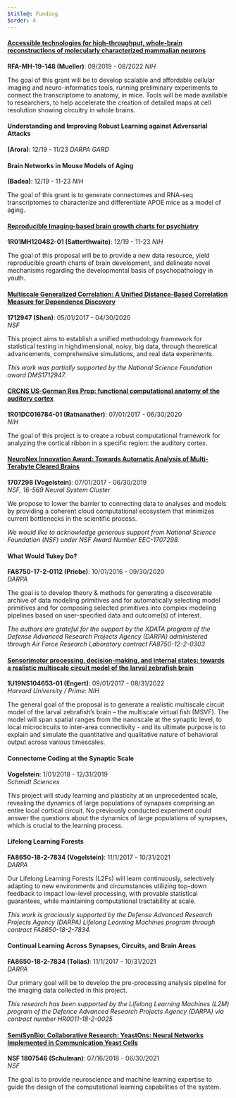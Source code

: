```yaml
---
$title@: Funding
$order: 4
---
```


#### [Accessible technologies for high-throughput, whole-brain reconstructions of molecularly characterized mammalian neurons](https://braininitiative.nih.gov/funded-awards/accessible-technologies-high-throughput-whole-brain-reconstructions-molecularly)

**RFA-MH-19-148 (Mueller)**: 09/2019 - 08/2022
_NIH_

The goal of this grant will be to develop scalable and affordable cellular imaging and neuro-informatics tools, running preliminary experiments to connect the transcriptome to anatomy, in mice. Tools will be made available to researchers, to help accelerate the creation of detailed maps at cell resolution showing circuitry in whole brains.


#### Understanding and Improving Robust Learning against Adversarial Attacks

**(Arora)**: 12/19 - 11/23
_DARPA GARD_

#### Brain Networks in Mouse Models of Aging

**(Badea)**: 12/19 - 11-23
_NIH_

The goal of this grant is to generate connectomes and RNA-seq transcriptomes to characterize and differentiate APOE mice as a model of aging.

#### [Reproducible Imaging-based brain growth charts for psychiatry](http://grantome.com/grant/NIH/R01-MH120482-01)

**1R01MH120482-01 (Satterthwaite)**: 12/19 - 11-23
_NIH_

The goal of this proposal will be to provide a new data resource, yield reproducible growth charts of brain development, and delineate novel mechanisms regarding the developmental basis of psychopathology in youth.

#### [Multiscale Generalized Correlation: A Unified Distance-Based Correlation Measure for Dependence Discovery](http://grantome.com/grant/NSF/DMS-1921310)

**1712947 (Shen)**: 05/01/2017 - 04/30/2020  
_NSF_

This project aims to establish a unified methodology framework for statistical testing in highdimensional, noisy, big data, through theoretical advancements, comprehensive simulations, and real
data experiments.

_This work was partially supported by the National Science Foundation award DMS1712947._

#### [CRCNS US-German Res Prop: functional computational anatomy of the auditory cortex](http://grantome.com/grant/NIH/R01-DC016784-02)

**1R01DC016784-01 (Ratnanather)**: 07/01/2017 - 06/30/2020  
_NIH_

The goal of this project is to create a robust computational framework for analyzing the cortical ribbon
in a specific region: the auditory cortex.

#### [NeuroNex Innovation Award: Towards Automatic Analysis of Multi-Terabyte Cleared Brains](https://www.nsf.gov/awardsearch/showAward?AWD_ID=1707298)

**1707298 (Vogelstein)**: 07/01/2017 - 06/30/2019  
_NSF, 16-569 Neural System Cluster_

We propose to lower the barrier to connecting data to analyses and models by providing a coherent
cloud computational ecosystem that minimizes current bottlenecks in the scientific process.

_We would like to acknowledge generous support from National Science
Foundation (NSF) under NSF Award Number EEC-1707298._

#### What Would Tukey Do?

**FA8750-17-2-0112 (Priebe)**: 10/01/2016 - 09/30/2020  
_DARPA_

The goal is to develop theory & methods for generating a discoverable archive of data modeling
primitives and for automatically selecting model primitives and for composing selected primitives into
complex modeling pipelines based on user-specified data and outcome(s) of interest.

_The authors are grateful for the support by the XDATA program of the Defense Advanced Research Projects Agency (DARPA) administered through Air Force Research Laboratory contract FA8750-12-2-0303_

#### [Sensorimotor processing, decision-making, and internal states: towards a realistic multiscale circuit model of the larval zebrafish brain](http://grantome.com/grant/NIH/U19-NS104653-02)

**1U19NS104653-01 (Engert)**: 09/01/2017 - 08/31/2022  
_Harvard University / Prime: NIH_

The general goal of the proposal is to generate a realistic multiscale circuit model of the larval
zebrafish’s brain – the multiscale virtual fish (MSVF). The model will span spatial ranges from the
nanoscale at the synaptic level, to local microcircuits to inter-area connectivity - and its ultimate
purpose is to explain and simulate the quantitative and qualitative nature of behavioral output across
various timescales.

#### Connectome Coding at the Synaptic Scale

**Vogelstein**: 1/01/2018 - 12/31/2019  
_Schmidt Sciences_

This project will study learning and plasticity at an unprecedented scale, revealing the dynamics of
large populations of synapses comprising an entire local cortical circuit. No previously conducted
experiment could answer the questions about the dynamics of large populations of synapses, which
is crucial to the learning process.

#### Lifelong Learning Forests

**FA8650-18-2-7834 (Vogelstein)**: 11/1/2017 - 10/31/2021  
_DARPA_

Our Lifelong Learning Forests (L2Fs) will learn continuously, selectively adapting to new
environments and circumstances utilizing top-down feedback to impact low-level processing, with
provable statistical guarantees, while maintaining computational tractability at scale.

_This work is graciously supported by the Defense Advanced Research Projects Agency (DARPA) Lifelong Learning Machines program through contract FA8650-18-2-7834._

#### Continual Learning Across Synapses, Circuits, and Brain Areas

**FA8650-18-2-7834 (Tolias)**: 11/1/2017 - 10/31/2021  
_DARPA_

Our primary goal will be to develop the pre-processing analysis pipeline for the imaging data collected
in this project.

_This research has been supported by the Lifelong Learning Machines (L2M) program of the Defence Advanced Research Projects Agency (DARPA) via contract number HR0011-18-2-0025_

#### [SemiSynBio: Collaborative Research: YeastOns: Neural Networks Implemented in Communication Yeast Cells](http://grantome.com/grant/NSF/MCB-1807546)

**NSF 1807546 (Schulman)**: 07/16/2018 - 06/30/2021  
_NSF_

The goal is to provide neuroscience and machine learning expertise to guide the design of the computational
learning capabilities of the system.
